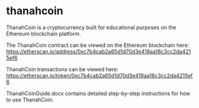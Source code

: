 # thanahcoin
ThanahCoin is a cryptocurrency built for educational purposes on the Ethereum blockchain platform.

The ThanahCoin contract can be viewed on the Ethereum blockchain here:
https://etherscan.io/address/0xc7b4cab2a65d1d70d3e418aa18c3cc2da4215ef6

ThanahCoin transactions can be viewed here:
https://etherscan.io/token/0xc7b4cab2a65d1d70d3e418aa18c3cc2da4215ef6

ThanahCoinGuide.docx contains detailed step-by-step instructions for how to use ThanahCoin.
